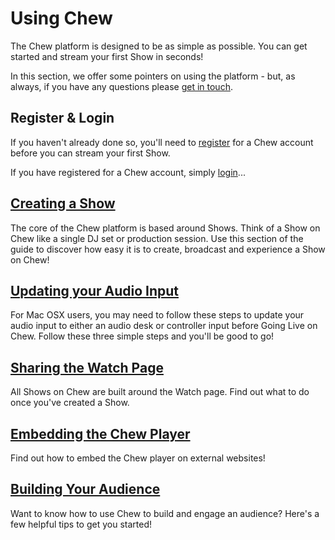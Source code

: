 # Using Chew

The Chew platform is designed to be as simple as possible. You can get started and stream your first Show in seconds! 

In this section, we offer some pointers on using the platform - but, as always, if you have any questions please [get in touch](http://chew.tv/guide/help_and_support).

## Register & Login

If you haven't already done so, you'll need to [register](http://chew.tv/register) for a Chew account before you can stream your first Show. 

If you have registered for a Chew account, simply [login](http://chew.tv/login)... 

## [Creating a Show](http://chew.tv/guide/using_chew/creating_a_show)

The core of the Chew platform is based around Shows. Think of a Show on Chew like a single DJ set or production session. Use this section of the guide to discover how easy it is to create, broadcast and experience a Show on Chew!

## [Updating your Audio Input](http://chew.tv/guide/using_chew/updating_your_audio_interface_mac_osx)

For Mac OSX users, you may need to follow these steps to update your audio input to either an audio desk or controller input before Going Live on Chew. Follow these three simple steps and you'll be good to go!

## [Sharing the Watch Page](http://chew.tv/guide/using_chew/sharing_the_watch_page)

All Shows on Chew are built around the Watch page. Find out what to do once you've created a Show.

## [Embedding the Chew Player](http://chew.tv/guide/using_chew/embedding_the_chew_player)

Find out how to embed the Chew player on external websites!

## [Building Your Audience](http://chew.tv/guide/using_chew/building_your_audience_on_chew)

Want to know how to use Chew to build and engage an audience? Here's a few helpful tips to get you started!
